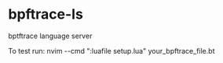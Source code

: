 # bpftrace-ls

bptftrace language server

To test run:
nvim --cmd ":luafile setup.lua" your_bpftrace_file.bt
